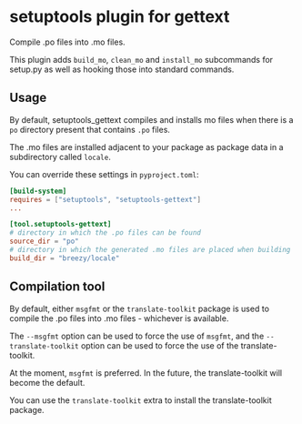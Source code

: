 # setuptools plugin for gettext

Compile .po files into .mo files.

This plugin adds `build_mo`, `clean_mo` and `install_mo` subcommands for
setup.py as well as hooking those into standard commands.

## Usage

By default, setuptools_gettext compiles and installs mo files when there is a
`po` directory present that contains ``.po`` files.

The .mo files are installed adjacent to your package as package data in a subdirectory called ``locale``.

You can override these settings in ``pyproject.toml``:

```toml
[build-system]
requires = ["setuptools", "setuptools-gettext"]
...

[tool.setuptools-gettext]
# directory in which the .po files can be found 
source_dir = "po"
# directory in which the generated .mo files are placed when building
build_dir = "breezy/locale"
```

## Compilation tool

By default, either ``msgfmt`` or the `translate-toolkit` package is used to
compile the .po files into .mo files - whichever is available.

The ``--msgfmt`` option can be used to force the use of ``msgfmt``, and the
``--translate-toolkit`` option can be used to force the use of the
translate-toolkit.

At the moment, ``msgfmt`` is preferred. In the future, the translate-toolkit
will become the default.

You can use the ``translate-toolkit`` extra to install the translate-toolkit
package.
